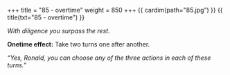 +++
title = "85 - overtime"
weight = 850
+++
{{ cardim(path="85.jpg") }}
{{ title(txt="85 - overtime") }}

*With diligence you surpass the rest.*

**Onetime effect:** Take two turns one after another.

*“Yes, Ronald, you can choose any of the three actions in each of these turns.”*
